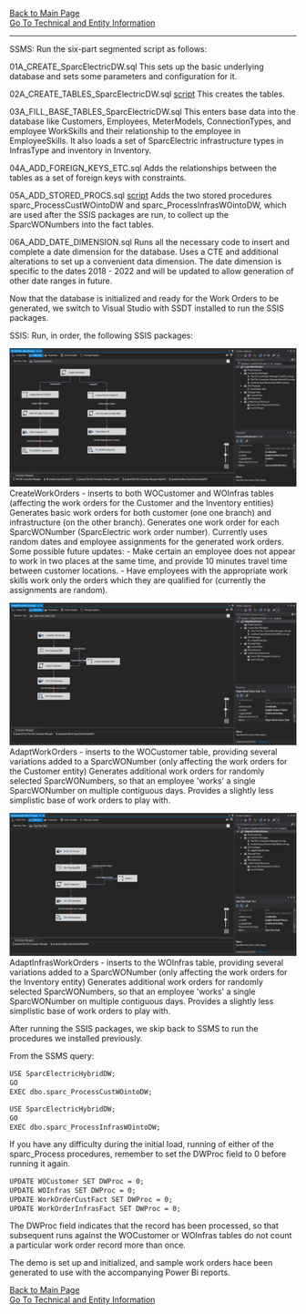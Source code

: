 [Back to Main Page](index.md)   
[Go To Technical and Entity Information](technical.md)  

---

SSMS:
Run the six-part segmented script as follows:

01A_CREATE_SparcElectricDW.sql
    This sets up the basic underlying database and sets some parameters and configuration for it.

02A_CREATE_TABLES_SparcElectricDW.sql 
[script](https://github.com/GraceLoggins/SparcElectric/blob/site/database%20scripts/02A_CREATE_TABLES_SparcElectricDW.sql)
    This creates the tables.

03A_FILL_BASE_TABLES_SparcElectricDW.sql
    This enters base data into the database like Customers, Employees, MeterModels, ConnectionTypes, and employee WorkSkills and their relationship to the employee in EmployeeSkills. It also loads a set of SparcElectric infrastructure types in InfrasType and inventory in Inventory.

04A_ADD_FOREIGN_KEYS_ETC.sql
    Adds the relationships between the tables as a set of foreign keys with constraints.

05A_ADD_STORED_PROCS.sql 
[script](https://github.com/GraceLoggins/SparcElectric/blob/site/database%20scripts/05A_ADD_STORED_PROCS.sql)
    Adds the two stored procedures sparc_ProcessCustWOintoDW and sparc_ProcessInfrasWOintoDW, which are used after the SSIS packages are run, to collect up the SparcWONumbers into the fact tables.

06A_ADD_DATE_DIMENSION.sql
    Runs all the necessary code to insert and complete a date dimension for the database.
    Uses a CTE and additional alterations to set up a convenient data dimension.
    The date dimension is specific to the dates 2018 - 2022 and will be updated to allow generation of other date ranges in future.


Now that the database is initialized and ready for the Work Orders to be generated, we switch to Visual Studio with SSDT installed to run the SSIS packages.

SSIS:
Run, in order, the following SSIS packages:

![CreateWorkOrders](./ssis_pix/CreateWorkOrders.PNG)
CreateWorkOrders - inserts to both WOCustomer and WOInfras tables (affecting the work orders for the Customer 
and the Inventory entities)
    Generates basic work orders for both customer (one one branch) and infrastructure (on the other branch). 
    Generates one work order for each SparcWONumber (SparcElectric work order number).
    Currently uses random dates and employee assignments for the generated work orders.
        Some possible future updates:
            - Make certain an employee does not appear to work in two places at the same time, and provide 10 minutes travel time between customer locations.
            - Have employees with the appropriate work skills work only the orders which they are qualified for (currently the assignments are random).

![AdaptWorkOrders](./ssis_pix/AdaptWorkOrders.PNG)
AdaptWorkOrders - inserts to the WOCustomer table, providing several variations added to a SparcWONumber 
(only affecting the work orders for the Customer entity)
    Generates additional work orders for randomly selected SparcWONumbers, so that an employee 'works' a single SparcWONumber on multiple contiguous days. Provides a slightly less simplistic base of work orders to play with.

![AdaptInfrasWorkOrders](./ssis_pix/AdaptInfrasWorkOrders.PNG)
AdaptInfrasWorkOrders - inserts to the WOInfras table, providing several variations added to a SparcWONumber
(only affecting the work orders for the Inventory entity)
    Generates additional work orders for randomly selected SparcWONumbers, so that an employee 'works' a single SparcWONumber on multiple contiguous days. Provides a slightly less simplistic base of work orders to play with.

After running the SSIS packages, we skip back to SSMS to run the procedures we installed previously.

From the SSMS query:
```
USE SparcElectricHybridDW;
GO
EXEC dbo.sparc_ProcessCustWOintoDW;
```

```
USE SparcElectricHybridDW;
GO
EXEC dbo.sparc_ProcessInfrasWOintoDW;
```

If you have any difficulty during the initial load, running of either of the sparc_Process procedures, remember to set
the DWProc field to 0 before running it again.
```
UPDATE WOCustomer SET DWProc = 0;
UPDATE WOInfras SET DWProc = 0; 
UPDATE WorkOrderCustFact SET DWProc = 0;
UPDATE WorkOrderInfrasFact SET DWProc = 0;
```

The DWProc field indicates that the record has been processed, 
so that subsequent runs against the WOCustomer or WOInfras tables do not count a particular work order record more than once.

The demo is set up and initialized, and sample work orders hace been generated to use with the accompanying Power Bi reports.

[Back to Main Page](index.md)  
[Go To Technical and Entity Information](technical.md)








